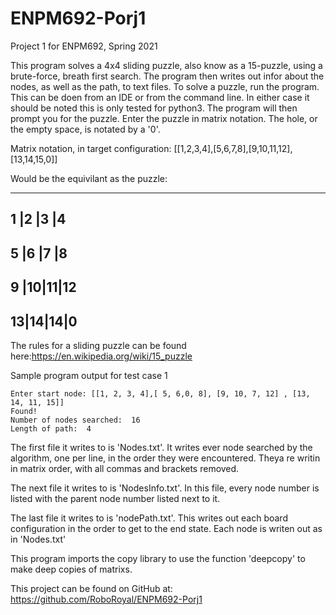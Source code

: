 # ENPM692-Porj1
Project 1 for ENPM692, Spring 2021


This program solves a 4x4 sliding puzzle, also know as a 15-puzzle, using a brute-force, breath first search.
The program then writes out infor about the nodes, as well as the path, to text files.
To solve a puzzle, run the program. This can be doen from an IDE or from the command line.
In either case it should be noted this is only tested for python3.
The program will then prompt you for the puzzle. Enter the puzzle in matrix notation.
The hole, or the empty space, is notated by a '0'.


Matrix notation, in target configuration:
[[1,2,3,4],[5,6,7,8],[9,10,11,12],[13,14,15,0]]

Would be the equivilant as the puzzle:

----------
1 |2 |3 |4
----------
5 |6 |7 |8
----------
9 |10|11|12
----------
13|14|14|0
----------

The rules for a sliding puzzle can be found here:https://en.wikipedia.org/wiki/15_puzzle

Sample program output for test case 1
```
Enter start node: [[1, 2, 3, 4],[ 5, 6,0, 8], [9, 10, 7, 12] , [13, 14, 11, 15]]
Found!
Number of nodes searched:  16
Length of path:  4
```

The first file it writes to is 'Nodes.txt'. 
It writes ever node searched by the algorithm, one per line, in the order they were encountered.
Theya re writin in matrix order, with all commas and brackets removed.

The next file it writes to is 'NodesInfo.txt'.
In this file, every node number is listed with the parent node number listed next to it.

The last file it writes to is 'nodePath.txt'.
This writes out each board configuration in the order to get to the end state.
Each node is writen out as in 'Nodes.txt'

This program imports the copy library to use the function 'deepcopy' to make deep copies of matrixs.

This project can be found on GitHub at: https://github.com/RoboRoyal/ENPM692-Porj1
